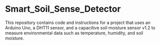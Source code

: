 # Smart_Soil_Sense_Detector
This repository contains code and instructions for a  project that uses an Arduino Uno, a DHT11 sensor, and a capacitive soil moisture sensor v1.2 to measure environmental data such as temperature, humidity, and soil moisture.
